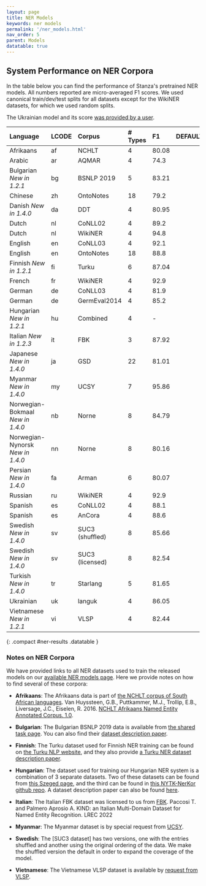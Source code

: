 ```yaml
---
layout: page
title: NER Models
keywords: ner models
permalink: '/ner_models.html'
nav_order: 5
parent: Models
datatable: true
---
```



## System Performance on NER Corpora

In the table below you can find the performance of Stanza's pretrained
NER models. All numbers reported are micro-averaged F1 scores. We used
canonical train/dev/test splits for all datasets except for the
WikiNER datasets, for which we used random splits.

The Ukrainian model and its score [was provided by a user](https://github.com/stanfordnlp/stanza/issues/319).

| Language                         | LCODE  | Corpus          | # Types   | F1    | DEFAULT                                            |  CORPUS DOC |
| :--------------------            | :----  | :-----          | :-------- | :---- | :------------------------------------------------: | :---------  |
| Afrikaans                        |   af   | NCHLT           | 4         | 80.08 | <i class="fas fa-check" style="color:#33a02c"></i> | [<i class="fas fa-file-alt"></i>](https://hdl.handle.net/20.500.12185/299) |
| Arabic                           |   ar   | AQMAR           | 4         | 74.3  | <i class="fas fa-check" style="color:#33a02c"></i> | [<i class="fas fa-file-alt"></i>](http://www.cs.cmu.edu/~ark/ArabicNER/) |
| Bulgarian *New in 1.2.1*         |   bg   | BSNLP 2019      | 5         | 83.21 | <i class="fas fa-check" style="color:#33a02c"></i> | [<i class="fas fa-file-alt"></i>](http://bsnlp.cs.helsinki.fi/bsnlp-2019/shared_task.html) |
| Chinese                          |   zh   | OntoNotes       | 18        | 79.2  | <i class="fas fa-check" style="color:#33a02c"></i> | [<i class="fas fa-file-alt"></i>](https://catalog.ldc.upenn.edu/LDC2013T19) |
| Danish *New in 1.4.0*            |   da   | DDT             | 4         | 80.95 | <i class="fas fa-check" style="color:#33a02c"></i> | [<i class="fas fa-file-alt"></i>](https://danlp-alexandra.readthedocs.io/en/latest/docs/datasets.html#dane)  [<i class="fas fa-file-alt"></i>](https://aclanthology.org/2020.lrec-1.565.pdf)  |
| Dutch                            |   nl   | CoNLL02         | 4         | 89.2  | <i class="fas fa-check" style="color:#33a02c"></i> | [<i class="fas fa-file-alt"></i>](https://www.aclweb.org/anthology/W02-2024.pdf) |
| Dutch                            |   nl   | WikiNER         | 4         | 94.8  | <i class="fas fa-minus" style="color:#a0332c"></i> | [<i class="fas fa-file-alt"></i>](https://figshare.com/articles/Learning_multilingual_named_entity_recognition_from_Wikipedia/5462500) |
| English                          |   en   | CoNLL03         | 4         | 92.1  | <i class="fas fa-minus" style="color:#a0332c"></i> | [<i class="fas fa-file-alt"></i>](https://dl.acm.org/citation.cfm?id=1119195) |
| English                          |   en   | OntoNotes       | 18        | 88.8  | <i class="fas fa-check" style="color:#33a02c"></i> | [<i class="fas fa-file-alt"></i>](https://catalog.ldc.upenn.edu/LDC2013T19) |
| Finnish *New in 1.2.1*           |   fi   | Turku           | 6         | 87.04 | <i class="fas fa-check" style="color:#33a02c"></i> | [<i class="fas fa-file-alt"></i>](https://turkunlp.org/fin-ner.html) |
| French                           |   fr   | WikiNER         | 4         | 92.9  | <i class="fas fa-check" style="color:#33a02c"></i> | [<i class="fas fa-file-alt"></i>](https://figshare.com/articles/Learning_multilingual_named_entity_recognition_from_Wikipedia/5462500) |
| German                           |   de   | CoNLL03         | 4         | 81.9  | <i class="fas fa-check" style="color:#33a02c"></i> | [<i class="fas fa-file-alt"></i>](https://dl.acm.org/citation.cfm?id=1119195) |
| German                           |   de   | GermEval2014    | 4         | 85.2  | <i class="fas fa-minus" style="color:#a0332c"></i> | [<i class="fas fa-file-alt"></i>](https://sites.google.com/site/germeval2014ner/data) |
| Hungarian *New in 1.2.1*         |   hu   | Combined        | 4         | -     | <i class="fas fa-check" style="color:#33a02c"></i> | [<i class="fas fa-file-alt"></i>](https://rgai.inf.u-szeged.hu/node/130)  [<i class="fas fa-file-alt"></i>](https://github.com/nytud/NYTK-NerKor) |
| Italian *New in 1.2.3*           |   it   | FBK             | 3         | 87.92 | <i class="fas fa-check" style="color:#33a02c"></i> | [<i class="fas fa-file-alt"></i>](https://dh.fbk.eu/) |
| Japanese *New in 1.4.0*          |   ja   | GSD             | 22        | 81.01 | <i class="fas fa-check" style="color:#33a02c"></i> | [<i class="fas fa-file-alt"></i>](https://github.com/megagonlabs/UD_Japanese-GSD) |
| Myanmar *New in 1.4.0*           |   my   | UCSY            | 7         | 95.86 | <i class="fas fa-check" style="color:#33a02c"></i> | [<i class="fas fa-file-alt"></i>](https://arxiv.org/ftp/arxiv/papers/1903/1903.04739.pdf) |
| Norwegian-Bokmaal *New in 1.4.0* |   nb   | Norne           | 8         | 84.79 | <i class="fas fa-check" style="color:#33a02c"></i> | [<i class="fas fa-file-alt"></i>](https://github.com/ltgoslo/norne) |
| Norwegian-Nynorsk *New in 1.4.0* |   nn   | Norne           | 8         | 80.16 | <i class="fas fa-check" style="color:#33a02c"></i> | [<i class="fas fa-file-alt"></i>](https://github.com/ltgoslo/norne) |
| Persian *New in 1.4.0*           |   fa   | Arman           | 6         | 80.07 | <i class="fas fa-check" style="color:#33a02c"></i> | [<i class="fas fa-file-alt"></i>](https://github.com/HaniehP/PersianNER) |
| Russian                          |   ru   | WikiNER         | 4         | 92.9  | <i class="fas fa-check" style="color:#33a02c"></i> | [<i class="fas fa-file-alt"></i>](https://figshare.com/articles/Learning_multilingual_named_entity_recognition_from_Wikipedia/5462500) |
| Spanish                          |   es   | CoNLL02         | 4         | 88.1  | <i class="fas fa-check" style="color:#33a02c"></i> | [<i class="fas fa-file-alt"></i>](https://www.aclweb.org/anthology/W02-2024.pdf) |
| Spanish                          |   es   | AnCora          | 4         | 88.6  | <i class="fas fa-minus" style="color:#a0332c"></i> | [<i class="fas fa-file-alt"></i>](http://clic.ub.edu/corpus/en) |
| Swedish *New in 1.4.0*           |   sv   | SUC3 (shuffled) | 8         | 85.66 | <i class="fas fa-check" style="color:#33a02c"></i> | [<i class="fas fa-file-alt"></i>](https://spraakbanken.gu.se/en/resources/suc3) |
| Swedish *New in 1.4.0*           |   sv   | SUC3 (licensed) | 8         | 82.54 | <i class="fas fa-minus" style="color:#a0332c"></i> | [<i class="fas fa-file-alt"></i>](https://spraakbanken.gu.se/en/resources/suc3) |
| Turkish *New in 1.4.0*           |   tr   | Starlang        | 5         | 81.65 | <i class="fas fa-check" style="color:#33a02c"></i> | [<i class="fas fa-file-alt"></i>](https://ieeexplore.ieee.org/document/9259873) |
| Ukrainian                        |   uk   | languk          | 4         | 86.05 | <i class="fas fa-check" style="color:#33a02c"></i> | [<i class="fas fa-file-alt"></i>](https://github.com/lang-uk/ner-uk) [<i class="fas fa-file-alt"></i>](https://github.com/gawy/stanza-lang-uk/releases/tag/v0.9)  |
| Vietnamese *New in 1.2.1*        |   vi   | VLSP            | 4         | 82.44 | <i class="fas fa-check" style="color:#33a02c"></i> | [<i class="fas fa-file-alt"></i>](https://vlsp.org.vn/vlsp2018/eval/ner) |
{: .compact #ner-results .datatable }

### Notes on NER Corpora

We have provided links to all NER datasets used to train the released models on our [available NER models page](available_models.md#available-ner-models). Here we provide notes on how to find several of these corpora:

- **Afrikaans**: The Afrikaans data is part of [the NCHLT corpus of South African languages](https://repo.sadilar.org/handle/20.500.12185/299).  Van Huyssteen, G.B., Puttkammer, M.J., Trollip, E.B., Liversage, J.C., Eiselen, R. 2016. [NCHLT Afrikaans Named Entity Annotated Corpus. 1.0](https://hdl.handle.net/20.500.12185/299).


- **Bulgarian**: The Bulgarian BSNLP 2019 data is available from [the shared task page](http://bsnlp.cs.helsinki.fi/bsnlp-2019/shared_task.html). You can also find their [dataset description paper](https://www.aclweb.org/anthology/W19-3709/).

- **Finnish**: The Turku dataset used for Finnish NER training can be found on [the Turku NLP website](https://turkunlp.org/fin-ner.html), and they also provide [a Turku NER dataset description paper](http://www.lrec-conf.org/proceedings/lrec2020/pdf/2020.lrec-1.567.pdf).

- **Hungarian**: The dataset used for training our Hungarian NER system is a combination of 3 separate datasets. Two of these datasets can be found from [this Szeged page](https://rgai.inf.u-szeged.hu/node/130), and the third can be found in [this NYTK-NerKor github repo](https://github.com/nytud/NYTK-NerKor). A dataset description paper can also be found [here](http://www.inf.u-szeged.hu/projectdirs/hlt/papers/lrec_ne-corpus.pdf).

- **Italian**: The Italian FBK dataset was licensed to us from [FBK](https://dh.fbk.eu/).  Paccosi T. and Palmero Aprosio A.  KIND: an Italian Multi-Domain Dataset for Named Entity Recognition.  LREC 2022

- **Myanmar**: The Myanmar dataset is by special request from [UCSY](https://arxiv.org/ftp/arxiv/papers/1903/1903.04739.pdf).

- **Swedish**: The [SUC3 dataset] has two versions, one with the entries shuffled and another using the original ordering of the data.  We make the shuffled version the default in order to expand the coverage of the model.

- **Vietnamese**: The Vietnamese VLSP dataset is available by [request from VLSP](https://vlsp.org.vn/vlsp2018/eval/ner).

